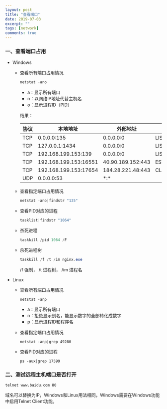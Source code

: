 ```yaml
---
layout: post
title: "查看端口"
date: 2019-07-03
excerpt: ""
tags: [network]
comments: true
---
```


### 一、查看端口占用

- Windows

  - 查看所有端口占用情况

    ```powershell
    netstat -ano
    ```

    - a：显示所有端口
    - n：以网络IP地址代替主机名
    - o：显示进程ID（PID）

    结果：

    | 协议 | 本地地址              | 外部地址          | 状态        | PID   |
    | ---- | --------------------- | ----------------- | ----------- | ----- |
    | TCP  | 0.0.0.0:135           | 0.0.0.0:0         | LISTENING   | 1064  |
    | TCP  | 127.0.0.1:1434        | 0.0.0.0:0         | LISTENING   | 1520  |
    | TCP  | 192.168.199.153:139   | 0.0.0.0:0         | LISTENING   | 4     |
    | TCP  | 192.168.199.153:16551 | 40.90.189.152:443 | ESTABLISHED | 4452  |
    | TCP  | 192.168.199.153:17654 | 184.28.221.48:443 | CLOSE_WAIT  | 13728 |
    | UDP  | 0.0.0.0:53            | \*:\*             |             | 7980  |

    

  - 查看指定端口占用情况

    ```powershell
    netstat -ano|findstr "135"
    ```

  - 查看PID对应的进程

    ```powershell
    tasklist|findstr "1064"
    ```

  - 杀死进程

    ```powershell
    taskkill /pid 1064 /F
    ```

  - 杀死进程树

    ```powershell
    taskkill /f /t /im nginx.exe
    ```

    /f 强制， /t 进程树， /im 进程名

  

- Linux

  - 查看所有端口占用情况

    ```shell
    netstat -anp
    ```

    - a：显示所有端口
    - n：拒绝显示别名，能显示数字的全部转化成数字
    - p：显示进程ID和程序名

  - 查看指定端口占用情况

    ```shell
    netstat -anp|grep 49280
    ```

  - 查看PID对应的进程

    ```shell
    ps -aux|grep 17599
    ```





### 二、测试远程主机端口是否打开

```shell
telnet www.baidu.com 80
```

​	域名可以替换为IP，Windows和Linux用法相同，Windows需要在Windows功能中启用Telnet Client功能。